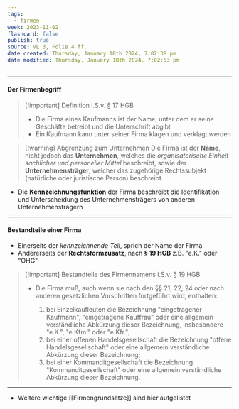 ```yaml
---
tags:
  - firmen
week: 2023-11-02
flashcard: false
publish: true
source: VL 3, Folie 4 ff.
date created: Thursday, January 18th 2024, 7:02:38 pm
date modified: Thursday, January 18th 2024, 7:02:53 pm
---
```

***
#### Der Firmenbegriff

> [!important] Definition i.S.v. § 17 HGB 
> - Die Firma eines Kaufmanns ist der Name, unter dem er seine Geschäfte betreibt und die Unterschrift abgibt
> - Ein Kaufmann kann unter seiner Firma klagen und verklagt werden

> [!warning] Abgrenzung zum Unternehmen 
> Die Firma ist der **Name**, nicht jedoch das **Unternehmen**, welches die *organisatorische Einheit sachlicher und personeller Mittel* beschreibt, sowie der **Unternehmensträger**, welcher das zugehörige Rechtssubjekt (natürliche oder juristische Person) beschreibt.

- Die **Kennzeichnungsfunktion** der Firma beschreibt die Identifikation und Unterscheidung des Unternehmensträgers von anderen Unternehmensträgern

***
#### Bestandteile einer Firma

- Einerseits der *kennzeichnende Teil*, sprich der Name der Firma
- Andererseits der **Rechtsformzusatz**, nach **§ 19 HGB** z.B. "e.K." oder "OHG"

> [!important] Bestandteile des Firmennamens i.S.v. § 19 HGB 
> - Die Firma muß, auch wenn sie nach den §§ 21, 22, 24 oder nach anderen gesetzlichen Vorschriften fortgeführt wird, enthalten:
> 
> 	1. bei Einzelkaufleuten die Bezeichnung "eingetragener Kaufmann", "eingetragene Kauffrau" oder eine allgemein verständliche Abkürzung dieser Bezeichnung, insbesondere "e.K.", "e.Kfm." oder "e.Kfr.";
> 	2. bei einer offenen Handelsgesellschaft die Bezeichnung "offene Handelsgesellschaft" oder eine allgemein verständliche Abkürzung dieser Bezeichnung;
> 	3. bei einer Kommanditgesellschaft die Bezeichnung "Kommanditgesellschaft" oder eine allgemein verständliche Abkürzung dieser Bezeichnung.

***

- Weitere wichtige [[Firmengrundsätze]] sind hier aufgelistet